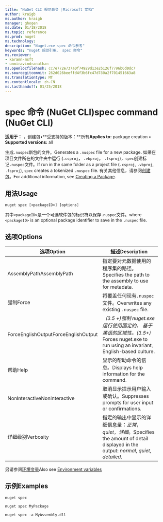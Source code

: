 ```yaml
---
title: "NuGet CLI 规范命令 |Microsoft 文档"
author: kraigb
ms.author: kraigb
manager: ghogen
ms.date: 01/18/2018
ms.topic: reference
ms.prod: nuget
ms.technology: 
description: "Nuget.exe spec 命令参考"
keywords: "nuget 规范引用、 spec 命令"
ms.reviewer:
- karann-msft
- unniravindranathan
ms.openlocfilehash: cc7e772e737a0f74929d13e2b126f7796b6d0dc7
ms.sourcegitcommit: 262d026beeffd4f3b6fc47d780a2f701451663a8
ms.translationtype: MT
ms.contentlocale: zh-CN
ms.lasthandoff: 01/25/2018
---
```

# <a name="spec-command-nuget-cli"></a><span data-ttu-id="93668-104">spec 命令 (NuGet CLI)</span><span class="sxs-lookup"><span data-stu-id="93668-104">spec command (NuGet CLI)</span></span>

<span data-ttu-id="93668-105">**适用于：** ，创建包&bullet;**受支持的版本：**所有</span><span class="sxs-lookup"><span data-stu-id="93668-105">**Applies to:** package creation &bullet; **Supported versions:** all</span></span>

<span data-ttu-id="93668-106">生成`.nuspec`新包的文件。</span><span class="sxs-lookup"><span data-stu-id="93668-106">Generates a `.nuspec` file for a new package.</span></span> <span data-ttu-id="93668-107">如果在项目文件所在的文件夹中运行 (`.csproj`， `.vbproj`， `.fsproj`)，`spec`创建标记`.nuspec`文件。</span><span class="sxs-lookup"><span data-stu-id="93668-107">If run in the same folder as a project file (`.csproj`, `.vbproj`, `.fsproj`), `spec` creates a tokenized `.nuspec` file.</span></span> <span data-ttu-id="93668-108">有关其他信息，请参阅[创建包](../create-packages/creating-a-package.md)。</span><span class="sxs-lookup"><span data-stu-id="93668-108">For additional information, see [Creating a Package](../create-packages/creating-a-package.md).</span></span>

## <a name="usage"></a><span data-ttu-id="93668-109">用法</span><span class="sxs-lookup"><span data-stu-id="93668-109">Usage</span></span>

```cli
nuget spec [<packageID>] [options]
```

<span data-ttu-id="93668-110">其中`<packageID>`是一个可选软件包的标识符以保存`.nuspec`文件。</span><span class="sxs-lookup"><span data-stu-id="93668-110">where `<packageID>` is an optional package identifier to save in the `.nuspec` file.</span></span>

## <a name="options"></a><span data-ttu-id="93668-111">选项</span><span class="sxs-lookup"><span data-stu-id="93668-111">Options</span></span>

| <span data-ttu-id="93668-112">选项</span><span class="sxs-lookup"><span data-stu-id="93668-112">Option</span></span> | <span data-ttu-id="93668-113">描述</span><span class="sxs-lookup"><span data-stu-id="93668-113">Description</span></span> |
| --- | --- |
| <span data-ttu-id="93668-114">AssemblyPath</span><span class="sxs-lookup"><span data-stu-id="93668-114">AssemblyPath</span></span> | <span data-ttu-id="93668-115">指定要对元数据使用的程序集的路径。</span><span class="sxs-lookup"><span data-stu-id="93668-115">Specifies the path to the assembly to use for metadata.</span></span> |
| <span data-ttu-id="93668-116">强制</span><span class="sxs-lookup"><span data-stu-id="93668-116">Force</span></span> | <span data-ttu-id="93668-117">将覆盖任何现有`.nuspec`文件。</span><span class="sxs-lookup"><span data-stu-id="93668-117">Overwrites any existing `.nuspec` file.</span></span> |
| <span data-ttu-id="93668-118">ForceEnglishOutput</span><span class="sxs-lookup"><span data-stu-id="93668-118">ForceEnglishOutput</span></span> | <span data-ttu-id="93668-119">*（3.5 +)*强制 nuget.exe 运行使用固定的、 基于英语的区域性。</span><span class="sxs-lookup"><span data-stu-id="93668-119">*(3.5+)* Forces nuget.exe to run using an invariant, English-based culture.</span></span> |
| <span data-ttu-id="93668-120">帮助</span><span class="sxs-lookup"><span data-stu-id="93668-120">Help</span></span> | <span data-ttu-id="93668-121">显示的帮助命令的信息。</span><span class="sxs-lookup"><span data-stu-id="93668-121">Displays help information for the command.</span></span> |
| <span data-ttu-id="93668-122">NonInteractive</span><span class="sxs-lookup"><span data-stu-id="93668-122">NonInteractive</span></span> | <span data-ttu-id="93668-123">取消显示提示用户输入或确认。</span><span class="sxs-lookup"><span data-stu-id="93668-123">Suppresses prompts for user input or confirmations.</span></span> |
| <span data-ttu-id="93668-124">详细级别</span><span class="sxs-lookup"><span data-stu-id="93668-124">Verbosity</span></span> | <span data-ttu-id="93668-125">指定的输出中显示的详细信息量：*正常*， *quiet*，*详细*。</span><span class="sxs-lookup"><span data-stu-id="93668-125">Specifies the amount of detail displayed in the output: *normal*, *quiet*, *detailed*.</span></span> |

<span data-ttu-id="93668-126">另请参阅[环境变量](cli-ref-environment-variables.md)</span><span class="sxs-lookup"><span data-stu-id="93668-126">Also see [Environment variables](cli-ref-environment-variables.md)</span></span>

## <a name="examples"></a><span data-ttu-id="93668-127">示例</span><span class="sxs-lookup"><span data-stu-id="93668-127">Examples</span></span>

```cli
nuget spec

nuget spec MyPackage

nuget spec -a MyAssembly.dll
```
